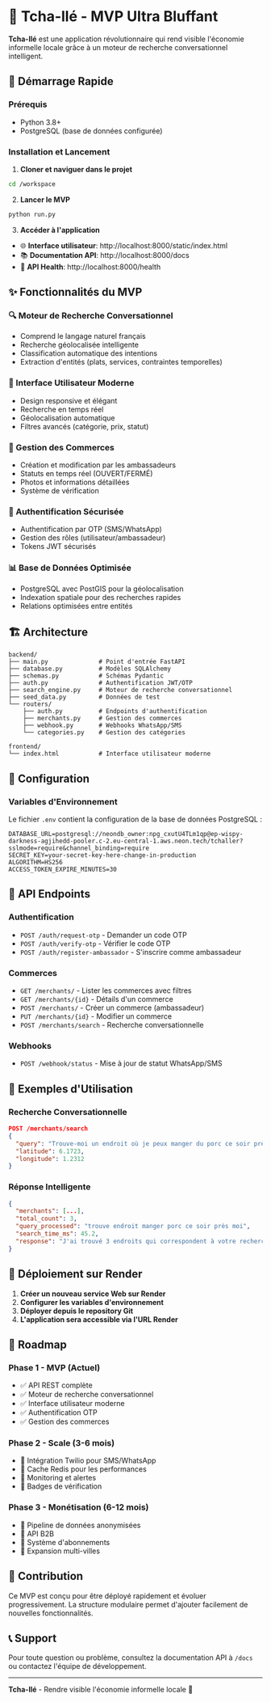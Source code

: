 # 🧭 Tcha-llé - MVP Ultra Bluffant

**Tcha-llé** est une application révolutionnaire qui rend visible l'économie informelle locale grâce à un moteur de recherche conversationnel intelligent.

## 🚀 Démarrage Rapide

### Prérequis
- Python 3.8+
- PostgreSQL (base de données configurée)

### Installation et Lancement

1. **Cloner et naviguer dans le projet**
```bash
cd /workspace
```

2. **Lancer le MVP**
```bash
python run.py
```

3. **Accéder à l'application**
- 🌐 **Interface utilisateur**: http://localhost:8000/static/index.html
- 📚 **Documentation API**: http://localhost:8000/docs
- 🔧 **API Health**: http://localhost:8000/health

## ✨ Fonctionnalités du MVP

### 🔍 Moteur de Recherche Conversationnel
- Comprend le langage naturel français
- Recherche géolocalisée intelligente
- Classification automatique des intentions
- Extraction d'entités (plats, services, contraintes temporelles)

### 📱 Interface Utilisateur Moderne
- Design responsive et élégant
- Recherche en temps réel
- Géolocalisation automatique
- Filtres avancés (catégorie, prix, statut)

### 🏪 Gestion des Commerces
- Création et modification par les ambassadeurs
- Statuts en temps réel (OUVERT/FERMÉ)
- Photos et informations détaillées
- Système de vérification

### 🔐 Authentification Sécurisée
- Authentification par OTP (SMS/WhatsApp)
- Gestion des rôles (utilisateur/ambassadeur)
- Tokens JWT sécurisés

### 📊 Base de Données Optimisée
- PostgreSQL avec PostGIS pour la géolocalisation
- Indexation spatiale pour des recherches rapides
- Relations optimisées entre entités

## 🏗️ Architecture

```
backend/
├── main.py              # Point d'entrée FastAPI
├── database.py          # Modèles SQLAlchemy
├── schemas.py           # Schémas Pydantic
├── auth.py              # Authentification JWT/OTP
├── search_engine.py     # Moteur de recherche conversationnel
├── seed_data.py         # Données de test
└── routers/
    ├── auth.py          # Endpoints d'authentification
    ├── merchants.py     # Gestion des commerces
    ├── webhook.py       # Webhooks WhatsApp/SMS
    └── categories.py    # Gestion des catégories

frontend/
└── index.html           # Interface utilisateur moderne
```

## 🔧 Configuration

### Variables d'Environnement
Le fichier `.env` contient la configuration de la base de données PostgreSQL :

```env
DATABASE_URL=postgresql://neondb_owner:npg_cxutU4TLm1qp@ep-wispy-darkness-agjihedd-pooler.c-2.eu-central-1.aws.neon.tech/tchaller?sslmode=require&channel_binding=require
SECRET_KEY=your-secret-key-here-change-in-production
ALGORITHM=HS256
ACCESS_TOKEN_EXPIRE_MINUTES=30
```

## 📡 API Endpoints

### Authentification
- `POST /auth/request-otp` - Demander un code OTP
- `POST /auth/verify-otp` - Vérifier le code OTP
- `POST /auth/register-ambassador` - S'inscrire comme ambassadeur

### Commerces
- `GET /merchants/` - Lister les commerces avec filtres
- `GET /merchants/{id}` - Détails d'un commerce
- `POST /merchants/` - Créer un commerce (ambassadeur)
- `PUT /merchants/{id}` - Modifier un commerce
- `POST /merchants/search` - Recherche conversationnelle

### Webhooks
- `POST /webhook/status` - Mise à jour de statut WhatsApp/SMS

## 🎯 Exemples d'Utilisation

### Recherche Conversationnelle
```json
POST /merchants/search
{
  "query": "Trouve-moi un endroit où je peux manger du porc ce soir près de moi",
  "latitude": 6.1723,
  "longitude": 1.2312
}
```

### Réponse Intelligente
```json
{
  "merchants": [...],
  "total_count": 3,
  "query_processed": "trouve endroit manger porc ce soir près moi",
  "search_time_ms": 45.2,
  "response": "J'ai trouvé 3 endroits qui correspondent à votre recherche. Le plus proche est **Maquis Doho** à 420m - ✅ **OUVERT** (✓ Vérifié) - ⭐ 4.5/5"
}
```

## 🚀 Déploiement sur Render

1. **Créer un nouveau service Web sur Render**
2. **Configurer les variables d'environnement**
3. **Déployer depuis le repository Git**
4. **L'application sera accessible via l'URL Render**

## 🔮 Roadmap

### Phase 1 - MVP (Actuel)
- ✅ API REST complète
- ✅ Moteur de recherche conversationnel
- ✅ Interface utilisateur moderne
- ✅ Authentification OTP
- ✅ Gestion des commerces

### Phase 2 - Scale (3-6 mois)
- 🔄 Intégration Twilio pour SMS/WhatsApp
- 🔄 Cache Redis pour les performances
- 🔄 Monitoring et alertes
- 🔄 Badges de vérification

### Phase 3 - Monétisation (6-12 mois)
- 🔄 Pipeline de données anonymisées
- 🔄 API B2B
- 🔄 Système d'abonnements
- 🔄 Expansion multi-villes

## 🤝 Contribution

Ce MVP est conçu pour être déployé rapidement et évoluer progressivement. La structure modulaire permet d'ajouter facilement de nouvelles fonctionnalités.

## 📞 Support

Pour toute question ou problème, consultez la documentation API à `/docs` ou contactez l'équipe de développement.

---

**Tcha-llé** - Rendre visible l'économie informelle locale 🚀